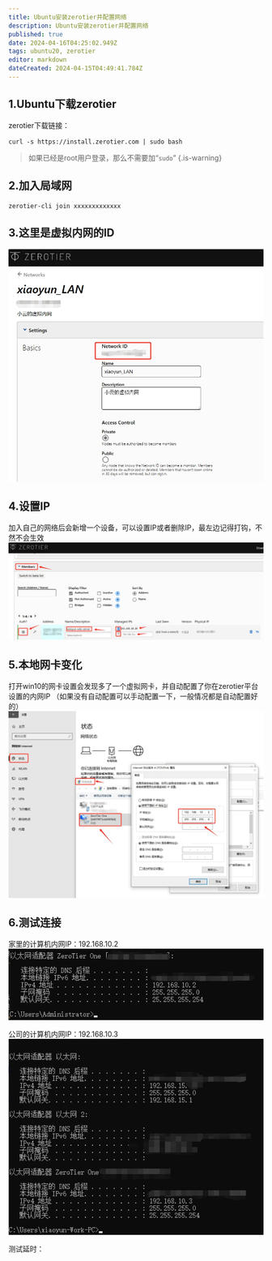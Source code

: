 ```yaml
---
title: Ubuntu安装zerotier并配置网络
description: Ubuntu安装zerotier并配置网络
published: true
date: 2024-04-16T04:25:02.949Z
tags: ubuntu20, zerotier
editor: markdown
dateCreated: 2024-04-15T04:49:41.784Z
---
```


## 1.Ubuntu下载zerotier
zerotier下载链接：
```
curl -s https://install.zerotier.com | sudo bash
```
> 如果已经是root用户登录，那么不需要加“`sudo`”
{.is-warning}

## 2.加入局域网
```
zerotier-cli join xxxxxxxxxxxxx
```

## 3.这里是虚拟内网的ID
![zerotier虚拟内网id.png](/wiki/wiki/zerotier虚拟内网id.png)

## 4.设置IP
加入自己的网络后会新增一个设备，可以设置IP或者删除IP，最左边记得打钩，不然不会生效
![zerotier虚拟内网ip.png](/wiki/wiki/zerotier虚拟内网ip.png)

## 5.本地网卡变化
打开win10的网卡设置会发现多了一个虚拟网卡，并自动配置了你在zerotier平台设置的内网IP
（如果没有自动配置可以手动配置一下，一般情况都是自动配置好的）
![zerotier本地win10网卡.png](/wiki/wiki/zerotier本地win10网卡.png)

## 6.测试连接
家里的计算机内网IP：192.168.10.2
![zerotier虚拟内网ip家里.png](/wiki/wiki/zerotier虚拟内网ip家里.png)

公司的计算机内网IP：192.168.10.3
![zerotier虚拟内网ip公司.png](/wiki/wiki/zerotier虚拟内网ip公司.png)

测试延时：



